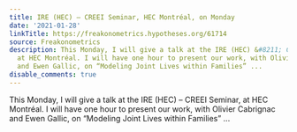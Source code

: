 ```yaml
---
title: IRE (HEC) – CREEI Seminar, HEC Montréal, on Monday
date: '2021-01-28'
linkTitle: https://freakonometrics.hypotheses.org/61714
source: Freakonometrics
description: This Monday, I will give a talk at the IRE (HEC) &#8211; CREEI Seminar,
  at HEC Montréal. I will have one hour to present our work, with Olivier Cabrignac
  and Ewen Gallic, on “Modeling Joint Lives within Families” ...
disable_comments: true
---
```

This Monday, I will give a talk at the IRE (HEC) &#8211; CREEI Seminar, at HEC Montréal. I will have one hour to present our work, with Olivier Cabrignac and Ewen Gallic, on “Modeling Joint Lives within Families” ...